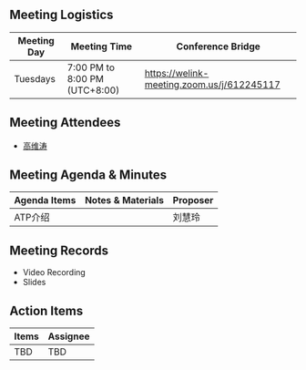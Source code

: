 ## Meeting Logistics

| Meeting Day  |  Meeting Time  | Conference Bridge  |
|---|---|---|
| Tuesdays  | 7:00 PM to 8:00 PM (UTC+8:00)   |  https://welink-meeting.zoom.us/j/612245117  |


## Meeting Attendees
- [高维涛](https://gitee.com/Gao_Victor)


## Meeting Agenda & Minutes
|  Agenda Items  |  Notes & Materials   |  Proposer |
|---|---|---|
|  ATP介绍  |     | 刘慧玲 |

## Meeting Records
- Video Recording
- Slides


## Action Items
|  Items | Assignee   |
|---|---|
| TBD  | TBD |



